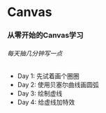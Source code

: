 # Canvas
### 从零开始的Canvas学习
###### 每天抽几分钟写一点

* Day 1: 先试着画个圈圈
* Day 2: 使用贝塞尔曲线画圆弧
* Day 3: 绘制虚线
* Day 4: 给虚线加特效
